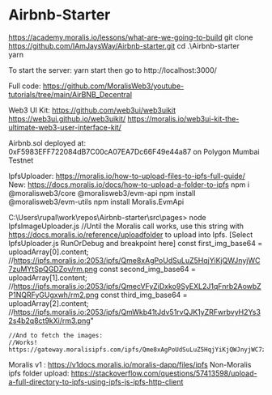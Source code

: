 # Airbnb-Starter
https://academy.moralis.io/lessons/what-are-we-going-to-build
git clone https://github.com/IAmJaysWay/Airbnb-starter.git
cd .\Airbnb-starter\
yarn

To start the server: yarn start  then go to http://localhost:3000/

Full code: https://github.com/MoralisWeb3/youtube-tutorials/tree/main/AirBNB_Decentral

Web3 UI Kit:
https://github.com/web3ui/web3uikit
https://web3ui.github.io/web3uikit/
https://moralis.io/web3ui-kit-the-ultimate-web3-user-interface-kit/

Airbnb.sol deployed at: 0xF5983EFF722084dB7C00cA07EA7Dc66F49e44a87
on Polygon Mumbai Testnet

IpfsUploader:
https://moralis.io/how-to-upload-files-to-ipfs-full-guide/
New: https://docs.moralis.io/docs/how-to-upload-a-folder-to-ipfs
npm i @moralisweb3/core @moralisweb3/evm-api
npm install @moralisweb3/evm-utils
npm install Moralis.EvmApi  


C:\Users\rupal\work\repos\Airbnb-starter\src\pages> node IpfsImageUploader.js
//Until the Moralis call works, use this string with https://docs.moralis.io/reference/uploadfolder to upload into Ipfs. [Select IpfsUploader.js RunOrDebug and breakpoint here]
    const first_img_base64 = uploadArray[0].content; //https://ipfs.moralis.io:2053/ipfs/Qme8xAgPoUdSuLuZ5HqjYiKjQWJnyjWC7zuMYtSpQGDZov/rm.png
    const second_img_base64 = uploadArray[1].content; //https://ipfs.moralis.io:2053/ipfs/QmecVFyZiDxko9SyEXL2J1qFnrb2AowbZP1NQRFyGUgxwh/rm2.png
    const third_img_base64 = uploadArray[2].content; //https://ipfs.moralis.io:2053/ipfs/QmWkb41tJdv51rvQJK1yZRFwrbvyH2Ys32s4b2q8ct9kXi/rm3.png"
  
    //And to fetch the images:
    //Works! https://gateway.moralisipfs.com/ipfs/Qme8xAgPoUdSuLuZ5HqjYiKjQWJnyjWC7zuMYtSpQGDZov/rm.png

Moralis v1 : https://v1docs.moralis.io/moralis-dapp/files/ipfs
Non-Moralis ipfs folder upload: https://stackoverflow.com/questions/57413598/upload-a-full-directory-to-ipfs-using-ipfs-js-ipfs-http-client